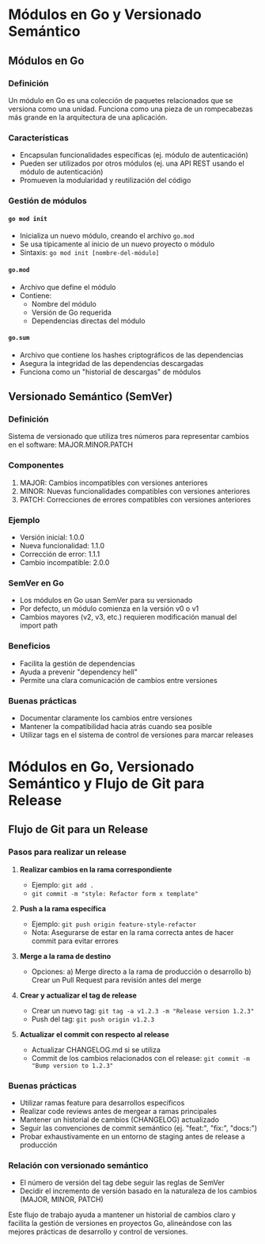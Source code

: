 # Módulos en Go y Versionado Semántico

## Módulos en Go

### Definición
Un módulo en Go es una colección de paquetes relacionados que se versiona como una unidad. Funciona como una pieza de un rompecabezas más grande en la arquitectura de una aplicación.

### Características
- Encapsulan funcionalidades específicas (ej. módulo de autenticación)
- Pueden ser utilizados por otros módulos (ej. una API REST usando el módulo de autenticación)
- Promueven la modularidad y reutilización del código

### Gestión de módulos

#### `go mod init`
- Inicializa un nuevo módulo, creando el archivo `go.mod`
- Se usa típicamente al inicio de un nuevo proyecto o módulo
- Sintaxis: `go mod init [nombre-del-módulo]`

#### `go.mod`
- Archivo que define el módulo
- Contiene:
  - Nombre del módulo
  - Versión de Go requerida
  - Dependencias directas del módulo

#### `go.sum`
- Archivo que contiene los hashes criptográficos de las dependencias
- Asegura la integridad de las dependencias descargadas
- Funciona como un "historial de descargas" de módulos

## Versionado Semántico (SemVer)

### Definición
Sistema de versionado que utiliza tres números para representar cambios en el software: MAJOR.MINOR.PATCH

### Componentes
1. MAJOR: Cambios incompatibles con versiones anteriores
2. MINOR: Nuevas funcionalidades compatibles con versiones anteriores
3. PATCH: Correcciones de errores compatibles con versiones anteriores

### Ejemplo
- Versión inicial: 1.0.0
- Nueva funcionalidad: 1.1.0
- Corrección de error: 1.1.1
- Cambio incompatible: 2.0.0

### SemVer en Go
- Los módulos en Go usan SemVer para su versionado
- Por defecto, un módulo comienza en la versión v0 o v1
- Cambios mayores (v2, v3, etc.) requieren modificación manual del import path

### Beneficios
- Facilita la gestión de dependencias
- Ayuda a prevenir "dependency hell"
- Permite una clara comunicación de cambios entre versiones

### Buenas prácticas
- Documentar claramente los cambios entre versiones
- Mantener la compatibilidad hacia atrás cuando sea posible
- Utilizar tags en el sistema de control de versiones para marcar releases

# Módulos en Go, Versionado Semántico y Flujo de Git para Release


## Flujo de Git para un Release

### Pasos para realizar un release

1. **Realizar cambios en la rama correspondiente**
   - Ejemplo: `git add .`
   - `git commit -m "style: Refactor form x template"`

2. **Push a la rama específica**
   - Ejemplo: `git push origin feature-style-refactor`
   - Nota: Asegurarse de estar en la rama correcta antes de hacer commit para evitar errores

3. **Merge a la rama de destino**
   - Opciones:
     a) Merge directo a la rama de producción o desarrollo
     b) Crear un Pull Request para revisión antes del merge

4. **Crear y actualizar el tag de release**
   - Crear un nuevo tag: `git tag -a v1.2.3 -m "Release version 1.2.3"`
   - Push del tag: `git push origin v1.2.3`

5. **Actualizar el commit con respecto al release**
   - Actualizar CHANGELOG.md si se utiliza
   - Commit de los cambios relacionados con el release: `git commit -m "Bump version to 1.2.3"`

### Buenas prácticas
- Utilizar ramas feature para desarrollos específicos
- Realizar code reviews antes de mergear a ramas principales
- Mantener un historial de cambios (CHANGELOG) actualizado
- Seguir las convenciones de commit semántico (ej. "feat:", "fix:", "docs:")
- Probar exhaustivamente en un entorno de staging antes de release a producción

### Relación con versionado semántico
- El número de versión del tag debe seguir las reglas de SemVer
- Decidir el incremento de versión basado en la naturaleza de los cambios (MAJOR, MINOR, PATCH)

Este flujo de trabajo ayuda a mantener un historial de cambios claro y facilita la gestión de versiones en proyectos Go, alineándose con las mejores prácticas de desarrollo y control de versiones.
